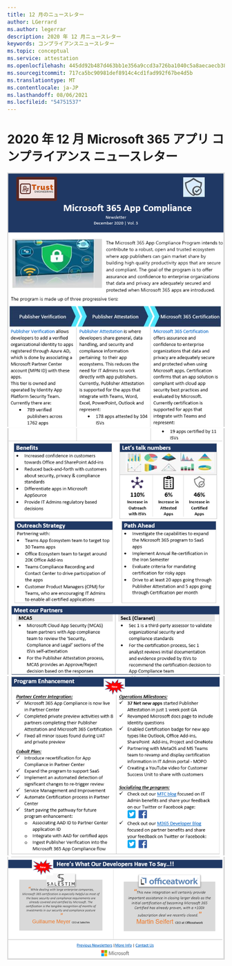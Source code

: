 ```yaml
---
title: 12 月のニュースレター
author: LGerrard
ms.author: legerrar
description: 2020 年 12 月ニュースレター
keywords: コンプライアンスニュースレター
ms.topic: conceptual
ms.service: attestation
ms.openlocfilehash: 445dd92b487d463bb1e356a9ccd3a726ba1040c5a8aecaecb38c09c68ba477b2
ms.sourcegitcommit: 717ca5bc90981def8914c4cd1fad992f67be4d5b
ms.translationtype: MT
ms.contentlocale: ja-JP
ms.lasthandoff: 08/06/2021
ms.locfileid: "54751537"
---
```

# <a name="december-2020-microsoft-365-app-compliance-newsletter"></a>2020 年 12 月 Microsoft 365 アプリ コンプライアンス ニュースレター

![Alt テキスト ](../media/Dec01.PNG)
 ![ Alt テキスト Alt テキスト ](../media/Dec02.PNG)
 ![ ](../media/Dec03.PNG)
 ![ Alt テキスト](../media/Dec04.PNG)
